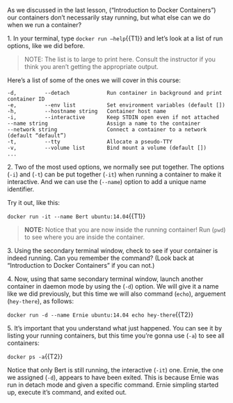 As we discussed in the last lesson, (“Introduction to Docker Containers”) our containers don’t necessarily stay running, but what else can we do when we run a container?

1\. In your terminal, type `docker run —help`{{T1}} and let’s look at a list of run options, like we did before.<br>

> NOTE: The list is to large to print here. Consult the instructor if you think you aren’t getting the appropriate output.<br>

Here’s a list of some of the ones we will cover in this course:

```
-d,         --detach            Run container in background and print container ID
-e,         --env list          Set environment variables (default [])
-h,         --hostname string   Container host name
-i,         --interactive       Keep STDIN open even if not attached
--name string                   Assign a name to the container
--network string                Connect a container to a network (default “default”)
-t,         --tty               Allocate a pseudo-TTY
-v,         --volume list       Bind mount a volume (default [])
...
```

2\. Two of the most used options, we normally see put together. The options (`-i`) and (`-t`) can be put together (`-it`) when running a container to make it interactive. And we can use the (`--name`) option to add a unique name identifier. 

Try it out, like this:

`docker run -it --name Bert ubuntu:14.04`{{T1}} 

> **NOTE:** Notice that you are now inside the running container! Run (`pwd`) to see where you are inside the container.

3\. Using the secondary terminal window, check to see if your container is indeed running. Can you remember the command? (Look back at “Introduction to Docker Containers” if you can not.)

4\. Now, using that same secondary terminal window, launch another container in daemon mode by using the (`-d`) option. We will give it a name like we did previously, but this time we will also command (`echo`), arguement (`hey-there`), as follows:

`docker run -d --name Ernie ubuntu:14.04 echo hey-there`{{T2}}


5\. It’s important that you understand what just happened. You can see it by listing your running containers, but this time you’re gonna use (`-a`) to see all containers:

`docker ps -a`{{T2}}


Notice that only Bert is still running, the interactive (`-it`) one. Ernie, the one we assigned (`-d`), appears to have been exited. This is because Ernie was run in detach mode and given a specific command. Ernie simpling started up, execute it’s command, and exited out.

